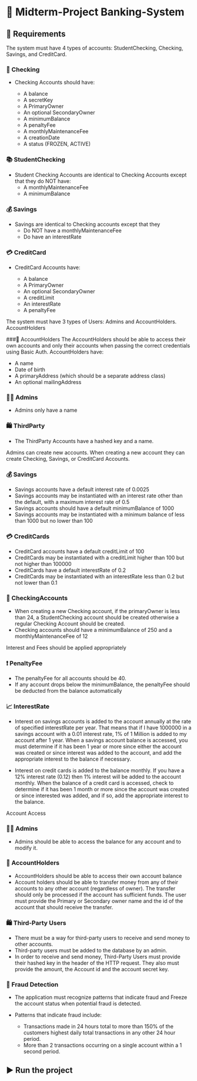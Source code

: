 # 🏦 Midterm-Project Banking-System

## 📝 Requirements 

The system must have 4 types of accounts: StudentChecking, Checking, Savings, and CreditCard.

### 📇 Checking
  
- Checking Accounts should have:

    - A balance
    - A secretKey
    - A PrimaryOwner
    - An optional SecondaryOwner
    - A minimumBalance
    - A penaltyFee
    - A monthlyMaintenanceFee
    - A creationDate
    - A status (FROZEN, ACTIVE)


### 📚 StudentChecking

-  Student Checking Accounts are identical to Checking Accounts except that they do NOT have:
    - A monthlyMaintenanceFee
    - A minimumBalance

### 💰 Savings

- Savings are identical to Checking accounts except that they
    - Do NOT have a monthlyMaintenanceFee 
    - Do have an interestRate

### 💳 CreditCard

 - CreditCard Accounts have:

    - A balance
    - A PrimaryOwner
    - An optional SecondaryOwner
    - A creditLimit
    - An interestRate
    - A penaltyFee
    
The system must have 3 types of Users: Admins and AccountHolders.
AccountHolders

###👤 AccountHolders 
The AccountHolders should be able to access their own accounts and only their accounts when passing the correct credentials using Basic Auth. AccountHolders have:

- A name
- Date of birth
- A primaryAddress (which should be a separate address class)
- An optional mailingAddress

### 👨‍💼 Admins

- Admins only have a name

### 🛍 ThirdParty

- The ThirdParty Accounts have a hashed key and a name.

Admins can create new accounts. When creating a new account they can create Checking, Savings, or CreditCard Accounts.

### 💰 Savings

- Savings accounts have a default interest rate of 0.0025
- Savings accounts may be instantiated with an interest rate other than the default, with a maximum interest rate of 0.5
- Savings accounts should have a default minimumBalance of 1000
- Savings accounts may be instantiated with a minimum balance of less than 1000 but no lower than 100

### 💳 CreditCards

- CreditCard accounts have a default creditLimit of 100
- CreditCards may be instantiated with a creditLimit higher than 100 but not higher than 100000
- CreditCards have a default interestRate of 0.2
- CreditCards may be instantiated with an interestRate less than 0.2 but not lower than 0.1

### 📇 CheckingAccounts
- When creating a new Checking account, if the primaryOwner is less than 24, a StudentChecking account should be created otherwise a regular Checking Account should be created.
- Checking accounts should have a minimumBalance of 250 and a monthlyMaintenanceFee of 12
    
Interest and Fees should be applied appropriately 

### ❗ PenaltyFee

- The penaltyFee for all accounts should be 40.
- If any account drops below the minimumBalance, the penaltyFee should be deducted from the balance automatically

### 📈 InterestRate

- Interest on savings accounts is added to the account annually at the rate of specified interestRate per year. That means that if I have 1000000 in a savings account with a 0.01 interest rate, 1% of 1 Million is added to my account after 1 year. When a savings account balance is accessed, you must determine if it has been 1 year or more since either the account was created or since interest was added to the account, and add the appropriate interest to the balance if necessary.

- Interest on credit cards is added to the balance monthly. If you have a 12% interest rate (0.12) then 1% interest will be added to the account monthly. When the balance of a credit card is accessed, check to determine if it has been 1 month or more since the account was created or since interested was added, and if so, add the appropriate interest to the balance.

Account Access

### 👨‍💼 Admins

- Admins should be able to access the balance for any account and to modify it.

### 👤 AccountHolders

- AccountHolders should be able to access their own account balance
- Account holders should be able to transfer money from any of their accounts to any other account (regardless of owner). The transfer should only be processed if the account has sufficient funds. The user must provide the Primary or Secondary owner name and the id of the account that should receive the transfer.

### 🛍 Third-Party Users

- There must be a way for third-party users to receive and send money to other accounts.
- Third-party users must be added to the database by an admin.
- In order to receive and send money, Third-Party Users must provide their hashed key in the header of the HTTP request. They also must provide the amount, the Account id and the account secret key. 

### 👥 Fraud Detection

- The application must recognize patterns that indicate fraud and Freeze the account status when potential fraud is detected.

- Patterns that indicate fraud include:

    - Transactions made in 24 hours total to more than 150% of the customers highest daily total transactions in any other 24 hour period.
    - More than 2 transactions occurring on a single account within a 1 second period.

## ▶ Run the project 
